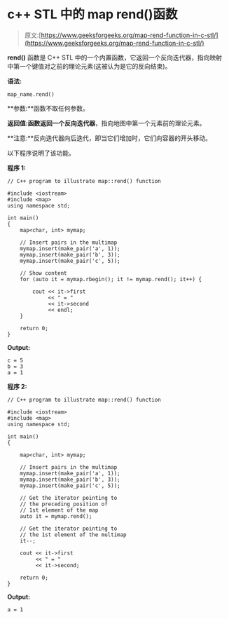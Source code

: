 # c++ STL 中的 map rend()函数

> 原文:[https://www.geeksforgeeks.org/map-rend-function-in-c-stl/](https://www.geeksforgeeks.org/map-rend-function-in-c-stl/)

**rend()** 函数是 C++ STL 中的一个内置函数，它返回一个反向迭代器，指向映射中第一个键值对之前的理论元素(这被认为是它的反向结束)。

**语法:**

```
map_name.rend()
```

**参数:**函数不取任何参数。

**返回值:**函数返回一个**反向迭代器**，指向地图中第一个元素前的理论元素。

**注意:**反向迭代器向后迭代，即当它们增加时，它们向容器的开头移动。

以下程序说明了该功能。

**程序 1:**

```
// C++ program to illustrate map::rend() function

#include <iostream>
#include <map>
using namespace std;

int main()
{
    map<char, int> mymap;

    // Insert pairs in the multimap
    mymap.insert(make_pair('a', 1));
    mymap.insert(make_pair('b', 3));
    mymap.insert(make_pair('c', 5));

    // Show content
    for (auto it = mymap.rbegin(); it != mymap.rend(); it++) {

        cout << it->first
             << " = "
             << it->second
             << endl;
    }

    return 0;
}
```

**Output:**

```
c = 5
b = 3
a = 1

```

**程序 2:**

```
// C++ program to illustrate map::rend() function

#include <iostream>
#include <map>
using namespace std;

int main()
{

    map<char, int> mymap;

    // Insert pairs in the multimap
    mymap.insert(make_pair('a', 1));
    mymap.insert(make_pair('b', 3));
    mymap.insert(make_pair('c', 5));

    // Get the iterator pointing to
    // the preceding position of
    // 1st element of the map
    auto it = mymap.rend();

    // Get the iterator pointing to
    // the 1st element of the multimap
    it--;

    cout << it->first
         << " = "
         << it->second;

    return 0;
}
```

**Output:**

```
a = 1

```
